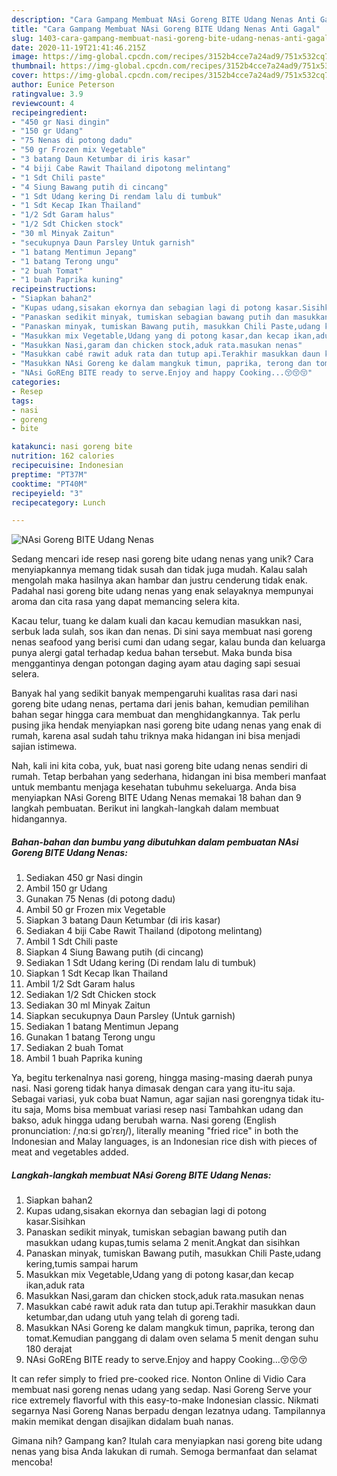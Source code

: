```yaml
---
description: "Cara Gampang Membuat NAsi Goreng BITE Udang Nenas Anti Gagal"
title: "Cara Gampang Membuat NAsi Goreng BITE Udang Nenas Anti Gagal"
slug: 1403-cara-gampang-membuat-nasi-goreng-bite-udang-nenas-anti-gagal
date: 2020-11-19T21:41:46.215Z
image: https://img-global.cpcdn.com/recipes/3152b4cce7a24ad9/751x532cq70/nasi-goreng-bite-udang-nenas-foto-resep-utama.jpg
thumbnail: https://img-global.cpcdn.com/recipes/3152b4cce7a24ad9/751x532cq70/nasi-goreng-bite-udang-nenas-foto-resep-utama.jpg
cover: https://img-global.cpcdn.com/recipes/3152b4cce7a24ad9/751x532cq70/nasi-goreng-bite-udang-nenas-foto-resep-utama.jpg
author: Eunice Peterson
ratingvalue: 3.9
reviewcount: 4
recipeingredient:
- "450 gr Nasi dingin"
- "150 gr Udang"
- "75 Nenas di potong dadu"
- "50 gr Frozen mix Vegetable"
- "3 batang Daun Ketumbar di iris kasar"
- "4 biji Cabe Rawit Thailand dipotong melintang"
- "1 Sdt Chili paste"
- "4 Siung Bawang putih di cincang"
- "1 Sdt Udang kering Di rendam lalu di tumbuk"
- "1 Sdt Kecap Ikan Thailand"
- "1/2 Sdt Garam halus"
- "1/2 Sdt Chicken stock"
- "30 ml Minyak Zaitun"
- "secukupnya Daun Parsley Untuk garnish"
- "1 batang Mentimun Jepang"
- "1 batang Terong ungu"
- "2 buah Tomat"
- "1 buah Paprika kuning"
recipeinstructions:
- "Siapkan bahan2"
- "Kupas udang,sisakan ekornya dan sebagian lagi di potong kasar.Sisihkan"
- "Panaskan sedikit minyak, tumiskan sebagian bawang putih dan masukkan udang kupas,tumis selama 2 menit.Angkat dan sisihkan"
- "Panaskan minyak, tumiskan Bawang putih, masukkan Chili Paste,udang kering,tumis sampai harum"
- "Masukkan mix Vegetable,Udang yang di potong kasar,dan kecap ikan,aduk rata"
- "Masukkan Nasi,garam dan chicken stock,aduk rata.masukan nenas"
- "Masukkan cabé rawit aduk rata dan tutup api.Terakhir masukkan daun ketumbar,dan udang utuh yang telah di goreng tadi."
- "Masukkan NAsi Goreng ke dalam mangkuk timun, paprika, terong dan tomat.Kemudian panggang di dalam oven selama 5 menit dengan suhu 180 derajat"
- "NAsi GoREng BITE ready to serve.Enjoy and happy Cooking...😚😚😚"
categories:
- Resep
tags:
- nasi
- goreng
- bite

katakunci: nasi goreng bite 
nutrition: 162 calories
recipecuisine: Indonesian
preptime: "PT37M"
cooktime: "PT40M"
recipeyield: "3"
recipecategory: Lunch

---
```



![NAsi Goreng BITE Udang Nenas](https://img-global.cpcdn.com/recipes/3152b4cce7a24ad9/751x532cq70/nasi-goreng-bite-udang-nenas-foto-resep-utama.jpg)

Sedang mencari ide resep nasi goreng bite udang nenas yang unik? Cara menyiapkannya memang tidak susah dan tidak juga mudah. Kalau salah mengolah maka hasilnya akan hambar dan justru cenderung tidak enak. Padahal nasi goreng bite udang nenas yang enak selayaknya mempunyai aroma dan cita rasa yang dapat memancing selera kita.

Kacau telur, tuang ke dalam kuali dan kacau kemudian masukkan nasi, serbuk lada sulah, sos ikan dan nenas. Di sini saya membuat nasi goreng nenas seafood yang berisi cumi dan udang segar, kalau bunda dan keluarga punya alergi gatal terhadap kedua bahan tersebut. Maka bunda bisa menggantinya dengan potongan daging ayam atau daging sapi sesuai selera.

Banyak hal yang sedikit banyak mempengaruhi kualitas rasa dari nasi goreng bite udang nenas, pertama dari jenis bahan, kemudian pemilihan bahan segar hingga cara membuat dan menghidangkannya. Tak perlu pusing jika hendak menyiapkan nasi goreng bite udang nenas yang enak di rumah, karena asal sudah tahu triknya maka hidangan ini bisa menjadi sajian istimewa.


Nah, kali ini kita coba, yuk, buat nasi goreng bite udang nenas sendiri di rumah. Tetap berbahan yang sederhana, hidangan ini bisa memberi manfaat untuk membantu menjaga kesehatan tubuhmu sekeluarga. Anda bisa menyiapkan NAsi Goreng BITE Udang Nenas memakai 18 bahan dan 9 langkah pembuatan. Berikut ini langkah-langkah dalam membuat hidangannya.

<!--inarticleads1-->

##### Bahan-bahan dan bumbu yang dibutuhkan dalam pembuatan NAsi Goreng BITE Udang Nenas:

1. Sediakan 450 gr Nasi dingin
1. Ambil 150 gr Udang
1. Gunakan 75 Nenas (di potong dadu)
1. Ambil 50 gr Frozen mix Vegetable
1. Siapkan 3 batang Daun Ketumbar (di iris kasar)
1. Sediakan 4 biji Cabe Rawit Thailand (dipotong melintang)
1. Ambil 1 Sdt Chili paste
1. Siapkan 4 Siung Bawang putih (di cincang)
1. Sediakan 1 Sdt Udang kering (Di rendam lalu di tumbuk)
1. Siapkan 1 Sdt Kecap Ikan Thailand
1. Ambil 1/2 Sdt Garam halus
1. Sediakan 1/2 Sdt Chicken stock
1. Sediakan 30 ml Minyak Zaitun
1. Siapkan secukupnya Daun Parsley (Untuk garnish)
1. Sediakan 1 batang Mentimun Jepang
1. Gunakan 1 batang Terong ungu
1. Sediakan 2 buah Tomat
1. Ambil 1 buah Paprika kuning


Ya, begitu terkenalnya nasi goreng, hingga masing-masing daerah punya nasi. Nasi goreng tidak hanya dimasak dengan cara yang itu-itu saja. Sebagai variasi, yuk coba buat Namun, agar sajian nasi gorengnya tidak itu-itu saja, Moms bisa membuat variasi resep nasi Tambahkan udang dan bakso, aduk hingga udang berubah warna. Nasi goreng (English pronunciation: /ˌnɑːsi ɡɒˈrɛŋ/), literally meaning &#34;fried rice&#34; in both the Indonesian and Malay languages, is an Indonesian rice dish with pieces of meat and vegetables added. 

<!--inarticleads2-->

##### Langkah-langkah membuat NAsi Goreng BITE Udang Nenas:

1. Siapkan bahan2
1. Kupas udang,sisakan ekornya dan sebagian lagi di potong kasar.Sisihkan
1. Panaskan sedikit minyak, tumiskan sebagian bawang putih dan masukkan udang kupas,tumis selama 2 menit.Angkat dan sisihkan
1. Panaskan minyak, tumiskan Bawang putih, masukkan Chili Paste,udang kering,tumis sampai harum
1. Masukkan mix Vegetable,Udang yang di potong kasar,dan kecap ikan,aduk rata
1. Masukkan Nasi,garam dan chicken stock,aduk rata.masukan nenas
1. Masukkan cabé rawit aduk rata dan tutup api.Terakhir masukkan daun ketumbar,dan udang utuh yang telah di goreng tadi.
1. Masukkan NAsi Goreng ke dalam mangkuk timun, paprika, terong dan tomat.Kemudian panggang di dalam oven selama 5 menit dengan suhu 180 derajat
1. NAsi GoREng BITE ready to serve.Enjoy and happy Cooking...😚😚😚


It can refer simply to fried pre-cooked rice. Nonton Online di Vidio Cara membuat nasi goreng nenas udang yang sedap. Nasi Goreng Serve your rice extremely flavorful with this easy-to-make Indonesian classic. Nikmati segarnya Nasi Goreng Nanas berpadu dengan lezatnya udang. Tampilannya makin memikat dengan disajikan didalam buah nanas. 

Gimana nih? Gampang kan? Itulah cara menyiapkan nasi goreng bite udang nenas yang bisa Anda lakukan di rumah. Semoga bermanfaat dan selamat mencoba!
